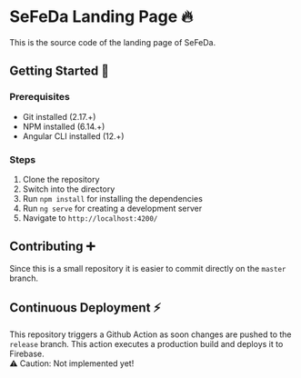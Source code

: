 # SeFeDa Landing Page 🔥

This is the source code of the landing page of SeFeDa.

## Getting Started 🚀
### Prerequisites
- Git installed (2.17.+)
- NPM installed (6.14.+)
- Angular CLI installed (12.+)

### Steps
1. Clone the repository
2. Switch into the directory
3. Run `npm install` for installing the dependencies
3. Run `ng serve` for creating a development server
4. Navigate to `http://localhost:4200/`

## Contributing ➕
Since this is a small repository it is easier to commit directly on the `master` branch.

## Continuous Deployment ⚡
This repository triggers a Github Action as soon changes are pushed to the `release` branch. This action executes a production build and deploys it to Firebase. <br>
⚠ Caution: Not implemented yet!
